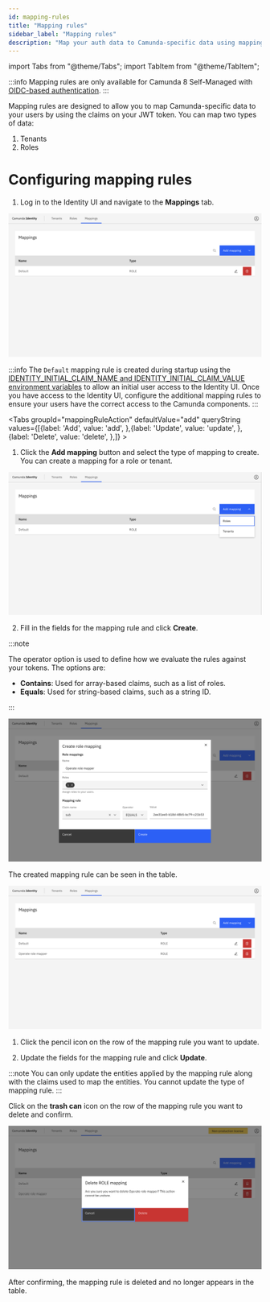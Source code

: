 ```yaml
---
id: mapping-rules
title: "Mapping rules"
sidebar_label: "Mapping rules"
description: "Map your auth data to Camunda-specific data using mapping rules."
---
```


import Tabs from "@theme/Tabs";
import TabItem from "@theme/TabItem";

:::info
Mapping rules are only available for Camunda 8 Self-Managed with [OIDC-based authentication](/self-managed/identity/authentication/connect-to-an-oidc-provider.md).
:::

Mapping rules are designed to allow you to map Camunda-specific data to your users by using the claims on your JWT token. You can map two types of data:

1. Tenants
2. Roles

# Configuring mapping rules

1. Log in to the Identity UI and navigate to the **Mappings** tab.

![mapping-rule-management-tab](./img/mapping-rule-management-tab.png)

:::info
The `Default` mapping rule is created during startup using the [IDENTITY_INITIAL_CLAIM_NAME and
IDENTITY_INITIAL_CLAIM_VALUE environment variables](../../deployment/configuration-variables.md#oidc-configuration) to
allow an initial user access to the Identity UI. Once you have
access to the Identity UI, configure the additional mapping rules to ensure your users have
the correct access to the Camunda components.
:::

<Tabs groupId="mappingRuleAction" defaultValue="add" queryString
values={[{label: 'Add', value: 'add', },{label: 'Update', value: 'update', },{label: 'Delete', value: 'delete', },]} >

<TabItem value="add">

1. Click the **Add mapping** button and select the type of mapping to create. You can create a mapping for a role or
   tenant.

![mapping-rule-add](./img/mapping-rule-add-mapping.png)

2. Fill in the fields for the mapping rule and click **Create**.

:::note

The operator option is used to define how we evaluate the rules against your tokens. The options are:

- **Contains**: Used for array-based claims, such as a list of roles.
- **Equals**: Used for string-based claims, such as a string ID.

:::

![mapping-rule-add-modal](./img/mapping-rule-add-mapping-modal.png)

The created mapping rule can be seen in the table.

![mapping-rule-refreshed-table](./img/mapping-rule-refreshed-table.png)

</TabItem>
<TabItem value="update">

1. Click the pencil icon on the row of the mapping rule you want to update.

2. Update the fields for the mapping rule and click **Update**.

:::note
You can only update the entities applied by the mapping rule along with the claims used to map the entities. You cannot
update the type of mapping rule.
:::

</TabItem>
<TabItem value="delete">

Click on the **trash can** icon on the row of the mapping rule you want to delete and confirm.

![mapping-rule-delete-modal](./img/mapping-rule-delete-modal.png)

After confirming, the mapping rule is deleted and no longer appears in the table.

</TabItem>

</Tabs>
